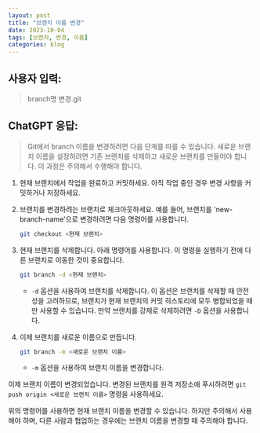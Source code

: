 ```yaml
---
layout: post
title: "브랜치 이름 변경"
date: 2023-10-04
tags: [브랜치, 변경, 이름]
categories: blog
---
```


## 사용자 입력:
> branch명 변경.git

## ChatGPT 응답:
> Git에서 branch 이름을 변경하려면 다음 단계를 따를 수 있습니다. 새로운 브랜치 이름을 설정하려면 기존 브랜치를 삭제하고 새로운 브랜치를 만들어야 합니다. 이 과정은 주의해서 수행해야 합니다.

1. 현재 브랜치에서 작업을 완료하고 커밋하세요. 아직 작업 중인 경우 변경 사항을 커밋하거나 저장하세요.

2. 브랜치를 변경하려는 브랜치로 체크아웃하세요. 예를 들어, 브랜치를 'new-branch-name'으로 변경하려면 다음 명령어를 사용합니다.

   ```bash
   git checkout <현재 브랜치>
   ```

3. 현재 브랜치를 삭제합니다. 아래 명령어를 사용합니다. 이 명령을 실행하기 전에 다른 브랜치로 이동한 것이 중요합니다.

   ```bash
   git branch -d <현재 브랜치>
   ```

   - `-d` 옵션을 사용하여 브랜치를 삭제합니다. 이 옵션은 브랜치를 삭제할 때 안전성을 고려하므로, 브랜치가 현재 브랜치의 커밋 히스토리에 모두 병합되었을 때만 사용할 수 있습니다. 만약 브랜치를 강제로 삭제하려면 `-D` 옵션을 사용합니다.

4. 이제 브랜치를 새로운 이름으로 만듭니다.

   ```bash
   git branch -m <새로운 브랜치 이름>
   ```

   - `-m` 옵션을 사용하여 브랜치 이름을 변경합니다.

이제 브랜치 이름이 변경되었습니다. 변경된 브랜치를 원격 저장소에 푸시하려면 `git push origin <새로운 브랜치 이름>` 명령을 사용하세요.

위의 명령어를 사용하면 현재 브랜치 이름을 변경할 수 있습니다. 하지만 주의해서 사용해야 하며, 다른 사람과 협업하는 경우에는 브랜치 이름을 변경할 때 주의해야 합니다.


